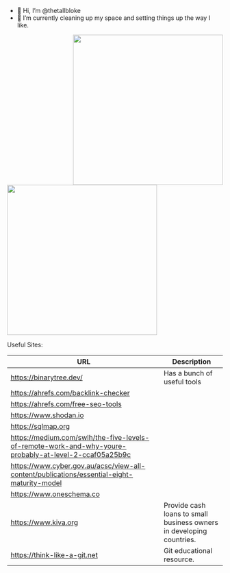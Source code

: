 - 👋 Hi, I’m @thetallbloke
- 🌱 I’m currently cleaning up my space and setting things up the way I like.

<!---
- 👀 I’m interested in ...
- 💞️ I’m looking to collaborate on ...
- 📫 How to reach me ...
--->

<!---
thetallbloke/thetallbloke is a ✨ special ✨ repository because its `README.md` (this file) appears on your GitHub profile.
You can click the Preview link to take a look at your changes.
--->

<div>
<a href="https://github.com/anuraghazra/github-readme-stats"><img src="https://github-readme-stats.vercel.app/api?username=thetallbloke&theme=dark&show_icons=true" width="350" align="right" /></a>
<a href="https://git.io/streak-stats"><img src="http://github-readme-streak-stats.herokuapp.com?user=thetallbloke&theme=highcontrast&hide_border=true" width="350" /></a>
</div>

Useful Sites:
<table>
  <thead><tr><th>URL</th><th>Description</th></tr></thead>
    <tr><td><a href='https://binarytree.dev/' target='_blank'>https://binarytree.dev/<a></td><td>Has a bunch of useful tools</td></tr>
    <tr><td><a href='https://ahrefs.com/backlink-checker' target='_blank'>https://ahrefs.com/backlink-checker<a></td><td></td></tr>
    <tr><td><a href='https://ahrefs.com/free-seo-tools' target='_blank'>https://ahrefs.com/free-seo-tools<a></td><td></td></tr>
    <tr><td><a href='https://www.shodan.io' target='_blank'>https://www.shodan.io<a></td><td></td></tr>
    <tr><td><a href='https://sqlmap.org' target='_blank'>https://sqlmap.org<a></td><td></td></tr>
    <tr><td><a href='https://medium.com/swlh/the-five-levels-of-remote-work-and-why-youre-probably-at-level-2-ccaf05a25b9c' target='_blank'>https://medium.com/swlh/the-five-levels-of-remote-work-and-why-youre-probably-at-level-2-ccaf05a25b9c<a></td><td></td></tr>
    <tr><td><a href='https://www.cyber.gov.au/acsc/view-all-content/publications/essential-eight-maturity-model' target='_blank'>https://www.cyber.gov.au/acsc/view-all-content/publications/essential-eight-maturity-model<a></td><td></td></tr>
    <tr><td><a href='https://www.oneschema.co' target='_blank'>https://www.oneschema.co<a></td><td></td></tr>
    <tr><td><a href='https://www.kiva.org' target='_blank'>https://www.kiva.org<a></td><td>Provide cash loans to small business owners in developing countries.</td></tr>
    <tr><td><a href='https://think-like-a-git.net' target='_blank'>https://think-like-a-git.net<a></td><td>Git educational resource.</td></tr>
  <tfoot><tr><td></td><td></td></tr></tfoot>
</table>

